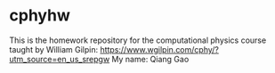 # cphyhw
This is the homework repository for the computational physics course taught by William Gilpin: https://www.wgilpin.com/cphy/?utm_source=en_us_srepgw
My name: Qiang Gao
